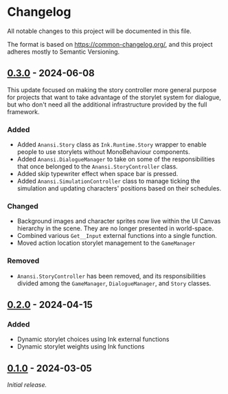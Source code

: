 <!-- markdownlint-disable no-duplicate-heading -->

# Changelog

All notable changes to this project will be documented in this file.

The format is based on <https://common-changelog.org/>, and this project adheres mostly to Semantic Versioning.

## [0.3.0] - 2024-06-08

This update focused on making the story controller more general purpose for projects that want to take advantage of the storylet system for dialogue, but who don't need all the additional infrastructure provided by the full framework.

### Added

- Added `Anansi.Story` class as `Ink.Runtime.Story` wrapper to enable people to use storylets without MonoBehaviour components.
- Added `Anansi.DialogueManager` to take on some of the responsibilities that once belonged to the `Anansi.StoryController` class.
- Added skip typewriter effect when space bar is pressed.
- Added `Anansi.SimulationController` class to manage ticking the simulation and updating characters' positions based on their schedules.

### Changed

- Background images and character sprites now live within the UI Canvas hierarchy in the scene. They are no longer presented in world-space.
- Combined various `Get__Input` external functions into a single function.
- Moved action location storylet management to the `GameManager`

### Removed

- `Anansi.StoryController` has been removed, and its responsibilities divided among the `GameManager`, `DialogueManager`, and `Story` classes.

## [0.2.0] - 2024-04-15

### Added

- Dynamic storylet choices using Ink external functions
- Dynamic storylet weights using Ink functions

## [0.1.0] - 2024-03-05

_Initial release._

[0.1.0]: https://github.com/ShiJbey/Anansi/releases/tag/v0.1.0
[0.2.0]: https://github.com/ShiJbey/Anansi/releases/tag/v0.2.0
[0.3.0]: https://github.com/ShiJbey/Anansi/releases/tag/v0.3.0
